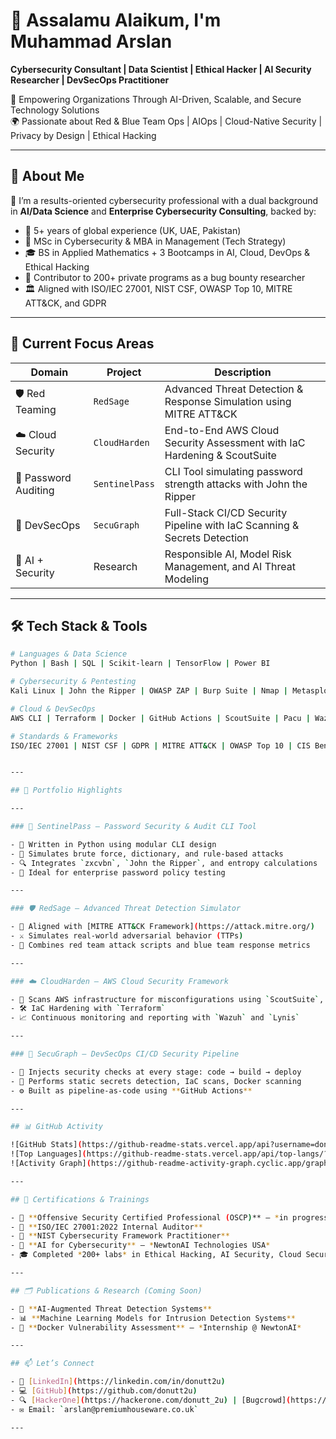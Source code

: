 # 👋 Assalamu Alaikum, I'm Muhammad Arslan

**Cybersecurity Consultant | Data Scientist | Ethical Hacker | AI Security Researcher | DevSecOps Practitioner**

🔐 Empowering Organizations Through AI-Driven, Scalable, and Secure Technology Solutions  
🌍 Passionate about Red & Blue Team Ops | AIOps | Cloud-Native Security | Privacy by Design | Ethical Hacking

---

## 🚀 About Me

🎯 I’m a results-oriented cybersecurity professional with a dual background in **AI/Data Science** and **Enterprise Cybersecurity Consulting**, backed by:

- 📍 5+ years of global experience (UK, UAE, Pakistan)
- 📖 MSc in Cybersecurity & MBA in Management (Tech Strategy)
- 🎓 BS in Applied Mathematics + 3 Bootcamps in AI, Cloud, DevOps & Ethical Hacking
- 🧠 Contributor to 200+ private programs as a bug bounty researcher
- 🏛️ Aligned with ISO/IEC 27001, NIST CSF, OWASP Top 10, MITRE ATT&CK, and GDPR

---

## 🔭 Current Focus Areas

| Domain | Project | Description |
|-------|---------|-------------|
| 🛡️ Red Teaming | `RedSage` | Advanced Threat Detection & Response Simulation using MITRE ATT&CK |
| ☁️ Cloud Security | `CloudHarden` | End-to-End AWS Cloud Security Assessment with IaC Hardening & ScoutSuite |
| 🔐 Password Auditing | `SentinelPass` | CLI Tool simulating password strength attacks with John the Ripper |
| 🔁 DevSecOps | `SecuGraph` | Full-Stack CI/CD Security Pipeline with IaC Scanning & Secrets Detection |
| 🧪 AI + Security | Research | Responsible AI, Model Risk Management, and AI Threat Modeling |

---

## 🛠️ Tech Stack & Tools

```bash
# Languages & Data Science
Python | Bash | SQL | Scikit-learn | TensorFlow | Power BI

# Cybersecurity & Pentesting
Kali Linux | John the Ripper | OWASP ZAP | Burp Suite | Nmap | Metasploit | Nikto | zxcvbn

# Cloud & DevSecOps
AWS CLI | Terraform | Docker | GitHub Actions | ScoutSuite | Pacu | Wazuh | Lynis

# Standards & Frameworks
ISO/IEC 27001 | NIST CSF | GDPR | MITRE ATT&CK | OWASP Top 10 | CIS Benchmarks


---

## 📂 Portfolio Highlights

---

### 🔐 SentinelPass – Password Security & Audit CLI Tool

- 📌 Written in Python using modular CLI design  
- 🧠 Simulates brute force, dictionary, and rule-based attacks  
- 🔍 Integrates `zxcvbn`, `John the Ripper`, and entropy calculations  
- 🏢 Ideal for enterprise password policy testing

---

### 🛡️ RedSage – Advanced Threat Detection Simulator

- 📖 Aligned with [MITRE ATT&CK Framework](https://attack.mitre.org/)  
- ⚔️ Simulates real-world adversarial behavior (TTPs)  
- 🎯 Combines red team attack scripts and blue team response metrics

---

### ☁️ CloudHarden – AWS Cloud Security Framework

- 🔎 Scans AWS infrastructure for misconfigurations using `ScoutSuite`, `Pacu`  
- 🛠️ IaC Hardening with `Terraform`  
- 📈 Continuous monitoring and reporting with `Wazuh` and `Lynis`

---

### 🔁 SecuGraph – DevSecOps CI/CD Security Pipeline

- 🔐 Injects security checks at every stage: code → build → deploy  
- 🧪 Performs static secrets detection, IaC scans, Docker scanning  
- ⚙️ Built as pipeline-as-code using **GitHub Actions**

---

## 📊 GitHub Activity

![GitHub Stats](https://github-readme-stats.vercel.app/api?username=donutt2u&show_icons=true&theme=gruvbox)  
![Top Languages](https://github-readme-stats.vercel.app/api/top-langs/?username=donutt2u&layout=compact&theme=gruvbox)  
![Activity Graph](https://github-readme-activity-graph.cyclic.app/graph?username=donutt2u&theme=dracula)

---

## 🧠 Certifications & Trainings

- 🔐 **Offensive Security Certified Professional (OSCP)** – *in progress*  
- 📜 **ISO/IEC 27001:2022 Internal Auditor**  
- 🎯 **NIST Cybersecurity Framework Practitioner**  
- 🤖 **AI for Cybersecurity** – *NewtonAI Technologies USA*  
- 🎓 Completed *200+ labs* in Ethical Hacking, AI Security, Cloud Security, and DevSecOps

---

## 🗂️ Publications & Research (Coming Soon)

- 🧪 **AI-Augmented Threat Detection Systems**  
- 📊 **Machine Learning Models for Intrusion Detection Systems**  
- 📘 **Docker Vulnerability Assessment** – *Internship @ NewtonAI*

---

## 📫 Let’s Connect

- 🔗 [LinkedIn](https://linkedin.com/in/donutt2u)  
- 💻 [GitHub](https://github.com/donutt2u)  
- 🔍 [HackerOne](https://hackerone.com/donutt_2u) | [Bugcrowd](https://bugcrowd.com/donutt_2u)  
- ✉️ Email: `arslan@premiumhouseware.co.uk`

---
